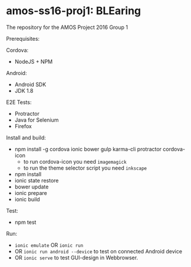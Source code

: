 # amos-ss16-proj1: BLEaring
The repository for the AMOS Project 2016 Group 1

Prerequisites:

Cordova:
- NodeJS + NPM

Android:
- Android SDK
- JDK 1.8

E2E Tests:
- Protractor
- Java for Selenium
- Firefox

Install and build:

- npm install -g cordova ionic bower gulp karma-cli protractor cordova-icon
  - to run cordova-icon you need `imagemagick`
  - to run the theme selector script you need `inkscape`
- npm install
- ionic state restore
- bower update
- ionic prepare
- ionic build

Test:
- npm test

Run:

- `ionic emulate` OR `ionic run`
- OR `ionic run android --device` to test on connected Android device
- OR `ionic serve` to test GUI-design in Webbrowser.



